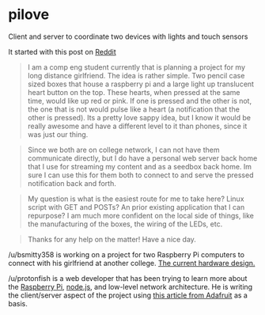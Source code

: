 # pilove
Client and server to coordinate two devices with lights and touch sensors

It started with this post on [Reddit](https://www.reddit.com/r/webdev/comments/42hp3v/having_raspberry_pis_communicate_through_a_server/)

> I am a comp eng student currently that is planning a project for my long distance girlfriend. The idea is rather simple. Two pencil case sized boxes that house a raspberry pi and a large light up translucent heart button on the top. These hearts, when pressed at the same time, would like up red or pink. If one is pressed and the other is not, the one that is not would pulse like a heart (a notification that the other is pressed). Its a pretty love sappy idea, but I know it would be really awesome and have a different level to it than phones, since it was just our thing.

> Since we both are on college network, I can not have them communicate directly, but I do have a personal web server back home that I use for streaming my content and as a seedbox back home. Im sure I can use this for them both to connect to and serve the pressed notification back and forth.

> My question is what is the easiest route for me to take here? Linux script with GET and POSTs? An prior existing application that I can repurpose? I am much more confident on the local side of things, like the manufacturing of the boxes, the wiring of the LEDs, etc.

> Thanks for any help on the matter! Have a nice day.

/u/bsmitty358 is working on a project for two Raspberry Pi computers to connect with his girlfriend at another college. [The current hardware design.](http://imgur.com/a/57adM)

/u/protonfish is a web developer that has been trying to learn more about the [Raspberry Pi](https://www.raspberrypi.org/), [node.js](https://nodejs.org/en/), and low-level network architecture. He is writing the client/server aspect of the project using [this article from Adafruit](https://learn.adafruit.com/node-embedded-development/why-node-dot-js) as a basis.
